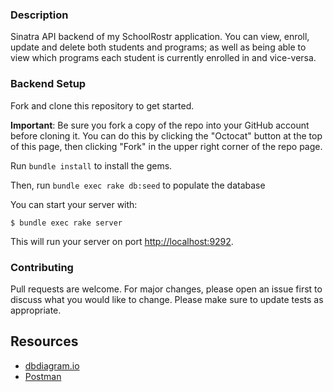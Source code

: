 ### Description

Sinatra API backend of my SchoolRostr application. You can view, enroll, update and delete both students and programs; as well as being able to view which programs each student is currently enrolled in and vice-versa.  

### Backend Setup

Fork and clone this repository to get started.

**Important**: Be sure you fork a copy of the repo into your GitHub account
before cloning it. You can do this by clicking the
"Octocat" button at the top of this page, then clicking "Fork" in the upper right corner of the repo page.

Run `bundle install` to install the gems.

Then, run `bundle exec rake db:seed` to populate the database

You can start your server with:

```console
$ bundle exec rake server
```

This will run your server on port
[http://localhost:9292](http://localhost:9292).


### Contributing

Pull requests are welcome. For major changes, please open an issue first to discuss what you would like to change. Please make sure to update tests as appropriate.

## Resources

- [dbdiagram.io][]
- [Postman][postman download]

[create repo]: https://docs.github.com/en/get-started/quickstart/create-a-repo
[dbdiagram.io]: https://dbdiagram.io/
[postman download]: https://www.postman.com/downloads/
